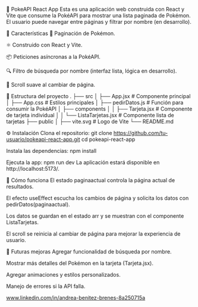 🧬 PokeAPI React App
Esta es una aplicación web construida con React y Vite que consume la PokéAPI para mostrar una lista paginada de Pokémon. El usuario puede navegar entre páginas y filtrar por nombre (en desarrollo).

🚀 Características
🔄 Paginación de Pokémon.

⚛️ Construido con React y Vite.

📦 Peticiones asíncronas a la PokéAPI.

🔍 Filtro de búsqueda por nombre (interfaz lista, lógica en desarrollo).

🔄 Scroll suave al cambiar de página.

📁 Estructura del proyecto
.
├── src
│   ├── App.jsx             # Componente principal
│   ├── App.css             # Estilos principales
│   ├── pedirDatos.js       # Función para consumir la PokéAPI
│   ├── components
│   │   ├── Tarjeta.jsx     # Componente de tarjeta individual
│   │   └── ListaTarjetas.jsx # Componente lista de tarjetas
├── public
│   ├── vite.svg            # Logo de Vite
└── README.md

⚙️ Instalación
Clona el repositorio:
git clone https://github.com/tu-usuario/pokeapi-react-app.git
cd pokeapi-react-app

Instala las dependencias:
npm install

Ejecuta la app:
npm run dev
La aplicación estará disponible en http://localhost:5173/.

🧠 Cómo funciona
El estado paginaactual controla la página actual de resultados.

El efecto useEffect escucha los cambios de página y solicita los datos con pedirDatos(paginaactual).

Los datos se guardan en el estado arr y se muestran con el componente ListaTarjetas.

El scroll se reinicia al cambiar de página para mejorar la experiencia de usuario.

🔧 Futuras mejoras
Agregar funcionalidad de búsqueda por nombre.

Mostrar más detalles del Pokémon en la tarjeta (Tarjeta.jsx).

Agregar animaciones y estilos personalizados.

Manejo de errores si la API falla.

www.linkedin.com/in/andrea-benitez-brenes-8a250715a
